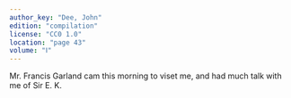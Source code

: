 ```yaml
---
author_key: "Dee, John"
edition: "compilation"
license: "CC0 1.0"
location: "page 43"
volume: "Ⅰ"
---
```

Mr. Francis Garland cam this morning to viset me, and had much talk with me of
Sir E. K.

